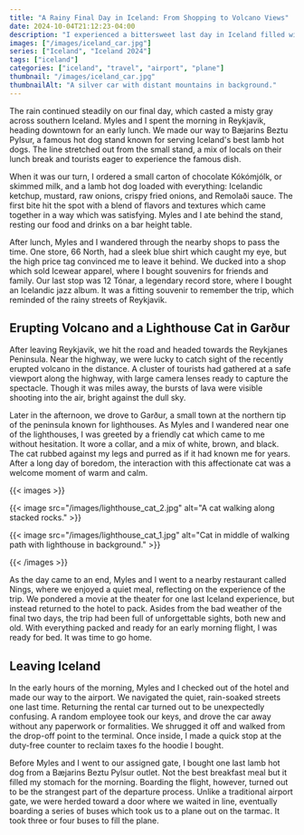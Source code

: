 ```yaml
---
title: "A Rainy Final Day in Iceland: From Shopping to Volcano Views"
date: 2024-10-04T21:12:23-04:00
description: "I experienced a bittersweet last day in Iceland filled with rain-soaked shopping in Reykjavík, a glimpse of the erupting volcano on the Reykjanes Peninsula, and a charming lighthouse cat in Garður."
images: ["/images/iceland_car.jpg"]
series: ["Iceland", "Iceland 2024"]
tags: ["iceland"]
categories: ["iceland", "travel", "airport", "plane"]
thumbnail: "/images/iceland_car.jpg"
thumbnailAlt: "A silver car with distant mountains in background."
---
```


The rain continued steadily on our final day, which casted a misty gray across southern Iceland. Myles and I spent the morning in Reykjavik, heading downtown for an early lunch. We made our way to Bæjarins Beztu Pylsur, a famous hot dog stand known for serving Iceland's best lamb hot dogs. The line stretched out from the small stand, a mix of locals on their lunch break and tourists eager to experience the famous dish.

When it was our turn, I ordered a small carton of chocolate Kókómjólk, or skimmed milk, and a lamb hot dog loaded with everything: Icelandic ketchup, mustard, raw onions, crispy fried onions, and Remolaði sauce. The first bite hit the spot with a blend of flavors and textures which came together in a way which was satisfying. Myles and I ate behind the stand, resting our food and drinks on a bar height table.

After lunch, Myles and I wandered through the nearby shops to pass the time. One store, 66 North, had a sleek blue shirt which caught my eye, but the high price tag convinced me to leave it behind. We ducked into a shop which sold Icewear apparel, where I bought souvenirs for friends and family. Our last stop was 12 Tónar, a legendary record store, where I bought an Icelandic jazz album. It was a fitting souvenir to remember the trip, which reminded of the rainy streets of Reykjavik.

## Erupting Volcano and a Lighthouse Cat in Garður

After leaving Reykjavik, we hit the road and headed towards the Reykjanes Peninsula. Near the highway, we were lucky to catch sight of the recently erupted volcano in the distance. A cluster of tourists had gathered at a safe viewport along the highway, with large camera lenses ready to capture the spectacle. Though it was miles away, the bursts of lava were visible shooting into the air, bright against the dull sky.

Later in the afternoon, we drove to Garður, a small town at the northern tip of the peninsula known for lighthouses. As Myles and I wandered near one of the lighthouses, I was greeted by a friendly cat which came to me without hesitation. It wore a collar, and a mix of white, brown, and black. The cat rubbed against my legs and purred as if it had known me for years. After a long day of boredom, the interaction with this affectionate cat was a welcome moment of warm and calm.

{{< images >}}

{{< image src="/images/lighthouse_cat_2.jpg" alt="A cat walking along stacked rocks." >}}

{{< image src="/images/lighthouse_cat_1.jpg" alt="Cat in middle of walking path with lighthouse in background." >}}

{{< /images >}}

As the day came to an end, Myles and I went to a nearby restaurant called Nings, where we enjoyed a quiet meal, reflecting on the experience of the trip. We pondered a movie at the theater for one last Iceland experience, but instead returned to the hotel to pack. Asides from the bad weather of the final two days, the trip had been full of unforgettable sights, both new and old. With everything packed and ready for an early morning flight, I was ready for bed. It was time to go home.

## Leaving Iceland

In the early hours of the morning, Myles and I checked out of the hotel and made our way to the airport. We navigated the quiet, rain-soaked streets one last time. Returning the rental car turned out to be unexpectedly confusing. A random employee took our keys, and drove the car away without any paperwork or formalities. We shrugged it off and walked from the drop-off point to the terminal. Once inside, I made a quick stop at the duty-free counter to reclaim taxes fo the hoodie I bought.

Before Myles and I went to our assigned gate, I bought one last lamb hot dog from a Bæjarins Beztu Pylsur outlet. Not the best breakfast meal but it filled my stomach for the morning. Boarding the flight, however, turned out to be the strangest part of the departure process. Unlike a traditional airport gate, we were herded toward a door where we waited in line, eventually boarding a series of buses which took us to a plane out on the tarmac. It took three or four buses to fill the plane.
